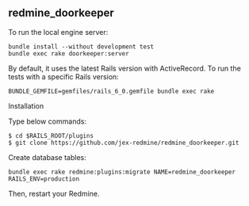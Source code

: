 ## redmine_doorkeeper

To run the local engine server:

```
bundle install --without development test
bundle exec rake doorkeeper:server
````

By default, it uses the latest Rails version with ActiveRecord. To run the
tests with a specific Rails version:

```
BUNDLE_GEMFILE=gemfiles/rails_6_0.gemfile bundle exec rake
```

Installation

Type below commands:
```
$ cd $RAILS_ROOT/plugins  
$ git clone https://github.com/jex-redmine/redmine_doorkeeper.git
```
Create database tables:
```
bundle exec rake redmine:plugins:migrate NAME=redmine_doorkeeper RAILS_ENV=production
```

Then, restart your Redmine.
